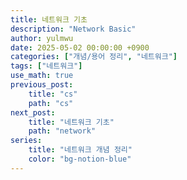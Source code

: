```yaml
---
title: 네트워크 기초
description: "Network Basic"
author: yulmwu
date: 2025-05-02 00:00:00 +0900
categories: ["개념/용어 정리", "네트워크"]
tags: ["네트워크"]
use_math: true
previous_post: 
    title: "cs"
    path: "cs"
next_post: 
    title: "네트워크 기초"
    path: "network"
series: 
    title: "네트워크 개념 정리"
    color: "bg-notion-blue"
---
```

